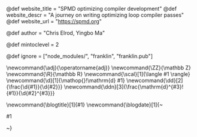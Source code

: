 <!--
Add here global page variables to use throughout your
website.
The website_* must be defined for the RSS to work
-->
@def website_title = "SPMD optimizing compiler development"
@def website_descr = "A journey on writing optimizing loop compiler passes"
@def website_url   = "https://spmd.org"

@def author = "Chris Elrod, Yingbo Ma"

@def mintoclevel = 2

<!--
Add here files or directories that should be ignored by Franklin, otherwise
these files might be copied and, if markdown, processed by Franklin which
you might not want. Indicate directories by ending the name with a `/`.
-->
@def ignore = ["node_modules/", "franklin", "franklin.pub"]

<!--
Add here global latex commands to use throughout your
pages. It can be math commands but does not need to be.
For instance:
* \newcommand{\phrase}{This is a long phrase to copy.}
-->
\newcommand{\adj}{\operatorname{adj}}
\newcommand{\ZZ}{\mathbb Z}
\newcommand{\R}{\mathbb R}
\newcommand{\scal}[1]{\langle #1 \rangle}
\newcommand{\d}[1]{\mathop{}\!\mathrm{d} #1}
\newcommand{\dd}[2]{\frac{\d{#1}}{\d{#2}}}
\newcommand{\ddn}[3]{\frac{\mathrm{d}^{#3}\!{#1}}{\d{#2}^{#3}}}

\newcommand{\blogtitle}[1]{\#1}
\newcommand{\blogdate}[1]{~~~<p><span class="blog-date">#1</span></p>~~~}
